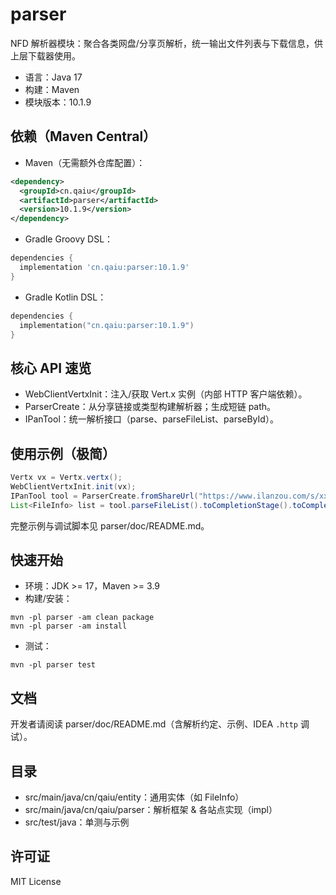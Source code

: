 # parser

NFD 解析器模块：聚合各类网盘/分享页解析，统一输出文件列表与下载信息，供上层下载器使用。

- 语言：Java 17
- 构建：Maven
- 模块版本：10.1.9

## 依赖（Maven Central）
- Maven（无需额外仓库配置）：
```xml
<dependency>
  <groupId>cn.qaiu</groupId>
  <artifactId>parser</artifactId>
  <version>10.1.9</version>
</dependency>
```
- Gradle Groovy DSL：
```groovy
dependencies {
  implementation 'cn.qaiu:parser:10.1.9'
}
```
- Gradle Kotlin DSL：
```kotlin
dependencies {
  implementation("cn.qaiu:parser:10.1.9")
}
```

## 核心 API 速览
- WebClientVertxInit：注入/获取 Vert.x 实例（内部 HTTP 客户端依赖）。
- ParserCreate：从分享链接或类型构建解析器；生成短链 path。
- IPanTool：统一解析接口（parse、parseFileList、parseById）。

## 使用示例（极简）
```java
Vertx vx = Vertx.vertx();
WebClientVertxInit.init(vx);
IPanTool tool = ParserCreate.fromShareUrl("https://www.ilanzou.com/s/xxxx").createTool();
List<FileInfo> list = tool.parseFileList().toCompletionStage().toCompletableFuture().join();
```
完整示例与调试脚本见 parser/doc/README.md。

## 快速开始
- 环境：JDK >= 17，Maven >= 3.9
- 构建/安装：
```
mvn -pl parser -am clean package
mvn -pl parser -am install
```
- 测试：
```
mvn -pl parser test
```

## 文档
开发者请阅读 parser/doc/README.md（含解析约定、示例、IDEA `.http` 调试）。

## 目录
- src/main/java/cn/qaiu/entity：通用实体（如 FileInfo）
- src/main/java/cn/qaiu/parser：解析框架 & 各站点实现（impl）
- src/test/java：单测与示例

## 许可证
MIT License
